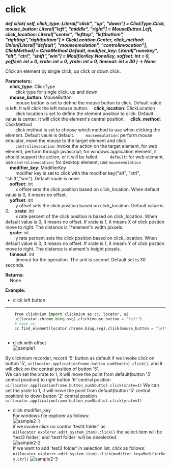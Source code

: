 # click <!-- {docsify-ignore-all} -->
***def click(
        self,
        click_type: Literal["click", "up", "down"] = ClickType.Click,
        mouse_button: Literal["left", "middle", "right"] = MouseButton.Left,
        click_location: Literal["center", "lefttop", "leftbottom", "righttop","rightbuttom"] = ClickLocation.Center,
        click_method: Union[Literal["default", "mouseemulation", "controlinvocation"], ClickMethod] = ClickMethod.Default,
        modifier_key: Literal["nonekey", "alt", "ctrl", "shift","win"]  = ModifierKey.NoneKey,
        xoffset: int = 0,
        yoffset: int = 0,
        xrate: int = 0,
        yrate: int = 0,
        timeout: int = 30
    ) -> None***  

Click an element by single click, up click or down click.  

**Parameters:**  
    &emsp;**click_type**: ClickType   
        &emsp;&emsp; click type for single click, up and down  
    &emsp;**mouse_button**: MouseButton  
        &emsp;&emsp; mouse button is set to define the mouse button to click. Default value is left. It will click the left mouse button. 
    &emsp;**click_location**: ClickLocation  
        &emsp;&emsp; click location is set to define the element position to click. Default value is center. It will click the element's central position. 
    &emsp;**click_method**: ClickMethod  
        &emsp;&emsp; click method is set to choose which method to use when clicking the element. Default vaule is default. 
        &emsp;&emsp; `mouseemulation`: perform mouse emulator, move the mouse to the target element and click  
        &emsp;&emsp; `controlinvocation`: invoke the action on the target element, for web element, perform through javascript; for windows application element, it should support the action, or it will be failed. 
        &emsp;&emsp; `default`: for web element, use `controlinvocation`; for desktop element, use `mouseemulation`  
    &emsp;**modifier_key**: ModifierKey  
        &emsp;&emsp; modifier key is set to click with the modifier key("alt", "ctrl", "shift","win"). Default vaule is none.    
    &emsp;**xoffset**: int   
        &emsp;&emsp; x offset sets the click position based on click_location. When default value is 0, it means no offset.  
    &emsp;**yoffset**: int  
        &emsp;&emsp; y offset sets the click position based on click_location. Default value is 0. 
    &emsp;**xrate**: int  
        &emsp;&emsp; x rate percent of the click position is based on click_location. When default value is 0, it means no offset. If xrate is 1, it means X of click postion move to right. The distance is 1*element's width pixsels.  
    &emsp;**yrate**: int  
        &emsp;&emsp; y rate percent sets the click position based on click_location. When default value is 0, it means no offset. If xrate is 1, it means Y of click postion move to right. The distance is element's height pixsels.   
    &emsp;**timeout**: int  
        &emsp;&emsp; timeout for the operation. The unit is second. Default set is 30 seconds. 

**Returns:**  
    &emsp;None

**Example:**

- click left button
***
```python
    from clicknium import clicknium as cc, locator, ui
    ui(locator.chrome.bing.svg).click(mouse_button = "left")
    # same as
    cc.find_element(locator.chrome.bing.svg).click(mouse_button = "left")
    
```

- click with offset  
![sample1](../../../img/click_sample1.png)

By clicknium recorder, record '5' button as
default if we invoke click on button '5', `ui(locator.applicationframe.button_num5butto).click()`, and it will click on the central position of button '5'.  
We can set the xrate to 1, it will move the point from default(button '5' central position) to right button '6' central position
`ui(locator.applicationframe.button_num5butto).click(xrate=1)`
We can set the yrate to 1, it will move the point from default(button '5' central position) to down button '2' central position
`ui(locator.applicationframe.button_num5butto).click(yrate=1)`  

- click modifier_key  
For windows file explorer as follows:  
![sample2-1](../../../img/click_sample21.png)  
if we invoke click on control 'test3 folder' as  
`ui(locator.explorer.edit_system_item).click()`
the select item will be 'test3 folder', and 'test1 folder' will be deselected.  
![sample2-2](../../../img/click_sample22.png)  
If we want to add 'test3 folder' in selection list, click as follows:
`ui(locator.explorer.edit_system_item).click(modifier_key=ModifierKey.Ctrl)`
![sample2-3](../../../img/click_sample23.png) 